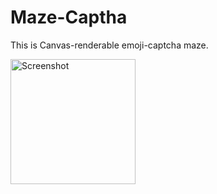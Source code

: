# Maze-Captha
This is Canvas-renderable emoji-captcha maze.

<img width="200px" src="Screenshot.png" alt="Screenshot"/>
